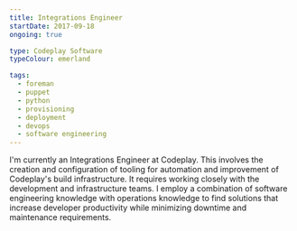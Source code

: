 ```yaml
---
title: Integrations Engineer
startDate: 2017-09-18
ongoing: true

type: Codeplay Software
typeColour: emerland

tags:
  - foreman
  - puppet
  - python
  - provisioning
  - deployment
  - devops
  - software engineering
---
```

I'm currently an Integrations Engineer at Codeplay. This involves the creation and configuration of tooling for automation and improvement of Codeplay's build infrastructure. It requires working closely with the development and infrastructure teams. I employ a combination of software engineering knowledge with operations knowledge to find solutions that increase developer productivity while minimizing downtime and maintenance requirements.
